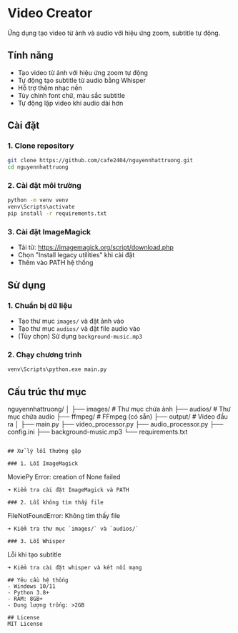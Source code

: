 # Video Creator

Ứng dụng tạo video từ ảnh và audio với hiệu ứng zoom, subtitle tự động.

## Tính năng
- Tạo video từ ảnh với hiệu ứng zoom tự động
- Tự động tạo subtitle từ audio bằng Whisper
- Hỗ trợ thêm nhạc nền
- Tùy chỉnh font chữ, màu sắc subtitle
- Tự động lặp video khi audio dài hơn

## Cài đặt

### 1. Clone repository
```bash
git clone https://github.com/cafe2404/nguyennhattruong.git
cd nguyennhattruong
```

### 2. Cài đặt môi trường
```bash
python -m venv venv
venv\Scripts\activate
pip install -r requirements.txt
```

### 3. Cài đặt ImageMagick
- Tải từ: https://imagemagick.org/script/download.php
- Chọn "Install legacy utilities" khi cài đặt
- Thêm vào PATH hệ thống

## Sử dụng

### 1. Chuẩn bị dữ liệu
- Tạo thư mục `images/` và đặt ảnh vào
- Tạo thư mục `audios/` và đặt file audio vào
- (Tùy chọn) Sử dụng `background-music.mp3`

### 2. Chạy chương trình
```bash
venv\Scripts\python.exe main.py
```

## Cấu trúc thư mục
nguyennhattruong/
│
├── images/ # Thư mục chứa ảnh
├── audios/ # Thư mục chứa audio
├── ffmpeg/ # FFmpeg (có sẵn)
├── output/ # Video đầu ra
│
├── main.py
├── video_processor.py
├── audio_processor.py
├── config.ini
├── background-music.mp3
└── requirements.txt
```

## Xử lý lỗi thường gặp

### 1. Lỗi ImageMagick
```
MoviePy Error: creation of None failed
```
➜ Kiểm tra cài đặt ImageMagick và PATH

### 2. Lỗi không tìm thấy file
```
FileNotFoundError: Không tìm thấy file
```
➜ Kiểm tra thư mục `images/` và `audios/`

### 3. Lỗi Whisper
```
Lỗi khi tạo subtitle
```
➜ Kiểm tra cài đặt whisper và kết nối mạng

## Yêu cầu hệ thống
- Windows 10/11
- Python 3.8+
- RAM: 8GB+
- Dung lượng trống: >2GB

## License
MIT License
